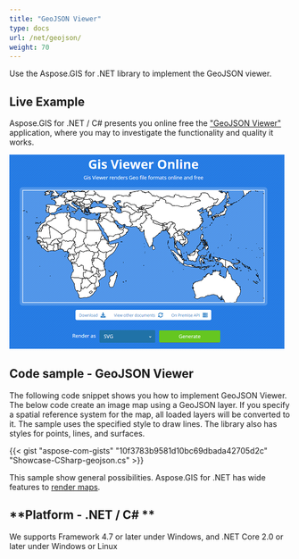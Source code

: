```yaml
---
title: "GeoJSON Viewer"
type: docs
url: /net/geojson/
weight: 70
---
```


Use the Aspose.GIS for .NET library to implement the GeoJSON viewer.

## **Live Example**

Aspose.GIS for .NET / C# presents you online free the ["GeoJSON Viewer"](https://products.aspose.app/gis/viewer/geojson) application, where you may to investigate the functionality and quality it works.

![GeoJSON viewer app](viewer.png)

## **Code sample - GeoJSON Viewer**

The following code snippet shows you how to implement GeoJSON Viewer. The below code create an image map using a GeoJSON layer. If you specify a spatial reference system for the map, all loaded layers will be converted to it. 
The sample uses the specified style to draw lines. The library also has styles for points, lines, and surfaces.

{{< gist "aspose-com-gists" "10f3783b9581d10bc69dbada42705d2c" "Showcase-CSharp-geojson.cs" >}}

This sample show general possibilities. Aspose.GIS for .NET has wide features to [render maps](https://docs.aspose.com/gis/net/map-rendering/).

## **Platform - .NET / C# **

We supports Framework 4.7 or later under Windows, and .NET Core 2.0 or later under Windows or Linux
